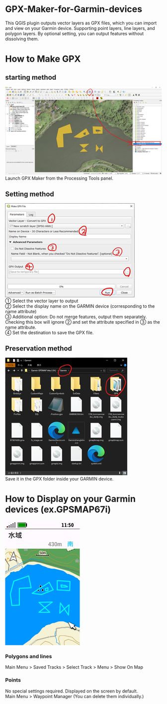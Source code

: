 # GPX-Maker-for-Garmin-devices
This QGIS plugin outputs vector layers as GPX files, which you can import and view on your Garmin device. Supporting point layers, line layers, and polygon layers. By optional setting, you can output features without dissolving them.<br>

# How to Make GPX
## starting method
![画像名](./画像4.png)<br>
Launch GPX Maker from the Processing Tools panel.<br>
## Setting method
![画像名](./画像5.png)<br>
① Select the vector layer to output<br>
② Select the display name on the GARMIN device (corresponding to the name attribute)<br>
③ Additional option: Do not merge features, output them separately. Checking this box will ignore ② and set the attribute specified in ③ as the name attribute.<br>
④ Set the destination to save the GPX file.<br>

## Preservation method
![画像名](./画像6.png)<br>
Save it in the GPX folder inside your GARMIN device.<br>

# How to Display on your Garmin devices (ex.GPSMAP67i)
![画像名](./67.bmp)<br>
### Polygons and lines
Main Menu > Saved Tracks > Select Track > Menu > Show On Map<br>

### Points
No special settings required. Displayed on the screen by default.<br>
Main Menu > Waypoint Manager (You can delete them individually.)
